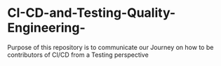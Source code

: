 # CI-CD-and-Testing-Quality-Engineering-
Purpose of this repository is to communicate our Journey on how to be contributors of CI/CD from a Testing perspective
